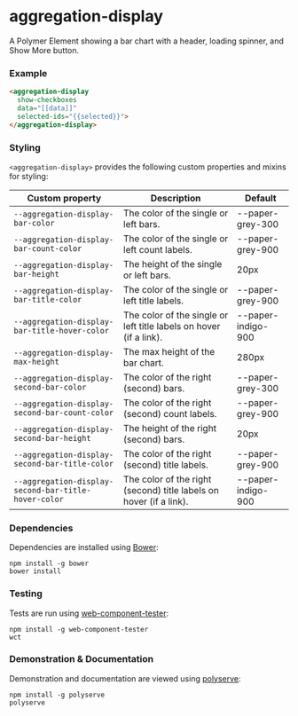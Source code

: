 # aggregation-display

A Polymer Element showing a bar chart with a header, loading spinner, and Show More button.

### Example
```html
<aggregation-display
  show-checkboxes
  data="[[data]]"
  selected-ids="{{selected}}">
</aggregation-display>
```

### Styling

`<aggregation-display>` provides the following custom properties and mixins for styling:

Custom property                                      | Description                                                         | Default
-----------------------------------------------------|---------------------------------------------------------------------|--------
`--aggregation-display-bar-color`                    | The color of the single or left bars.                               | --paper-grey-300
`--aggregation-display-bar-count-color`              | The color of the single or left count labels.                       | --paper-grey-900
`--aggregation-display-bar-height`                   | The height of the single or left bars.                              | 20px
`--aggregation-display-bar-title-color`              | The color of the single or left title labels.                       | --paper-grey-900
`--aggregation-display-bar-title-hover-color`        | The color of the single or left title labels on hover (if a link).  | --paper-indigo-900
`--aggregation-display-max-height`                   | The max height of the bar chart.                                    | 280px
`--aggregation-display-second-bar-color`             | The color of the right (second) bars.                               | --paper-grey-300
`--aggregation-display-second-bar-count-color`       | The color of the right (second) count labels.                       | --paper-grey-900
`--aggregation-display-second-bar-height`            | The height of the right (second) bars.                              | 20px
`--aggregation-display-second-bar-title-color`       | The color of the right (second) title labels.                       | --paper-grey-900
`--aggregation-display-second-bar-title-hover-color` | The color of the right (second) title labels on hover (if a link).  | --paper-indigo-900

### Dependencies

Dependencies are installed using [Bower](http://bower.io/):

    npm install -g bower
    bower install

### Testing

Tests are run using [web-component-tester](https://github.com/Polymer/web-component-tester):

    npm install -g web-component-tester
    wct

### Demonstration & Documentation

Demonstration and documentation are viewed using [polyserve](https://github.com/PolymerLabs/polyserve):

    npm install -g polyserve
    polyserve

